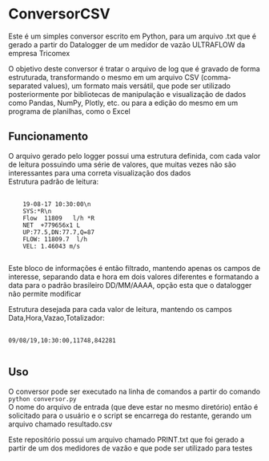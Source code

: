 # ConversorCSV
Este é um simples conversor escrito em Python, para um arquivo .txt que é gerado a partir do Datalogger de um medidor de vazão ULTRAFLOW da empresa Tricomex

O objetivo deste conversor é tratar o arquivo de log que é gravado de forma estruturada, transformando o mesmo em um arquivo CSV (comma-separated values), um formato mais versátil, que pode ser utilizado posteriormente por bibliotecas de manipulação e visualização de dados como Pandas, NumPy, Plotly, etc. ou para a edição do mesmo em um programa de planilhas, como o Excel

<h2>Funcionamento</h2>
  O arquivo gerado pelo logger possui uma estrutura definida, com cada valor de leitura possuindo uma série de valores, que muitas vezes não são interessantes para uma correta visualização dos dados<br>
  Estrutura padrão de leitura:
<pre>
    <code>
    19-08-17 10:30:00\n
    SYS:*R\n
    Flow  11809   l/h *R
    NET  +779656x1 L
    UP:77.5,DN:77.7,Q=87
    FLOW: 11809.7  l/h
    VEL: 1.46043 m/s
    </code>
</pre>

Este bloco de informações é então filtrado, mantendo apenas os campos de interesse, separando data e hora em dois valores diferentes e formatando a data para o padrão brasileiro DD/MM/AAAA, opção esta que o datalogger não permite modificar

Estrutura desejada para cada valor de leitura, mantendo os campos Data,Hora,Vazao,Totalizador:
<pre>
  <code>  
09/08/19,10:30:00,11748,842281
   </code>
</pre>

<h2>Uso</h2>
  <p>O conversor pode ser executado na linha de comandos a partir do comando <code>python conversor.py</code><br> 
  O nome do arquivo de entrada (que deve estar no mesmo diretório) então é solicitado para o usuário e o script se encarrega do restante, gerando um arquivo chamado resultado.csv
    
  Este repositório possui um arquivo chamado PRINT.txt que foi gerado a partir de um dos medidores de vazão e que pode ser utilizado para testes
  </p>
  
